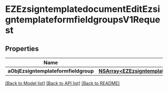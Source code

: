 # EZEzsigntemplatedocumentEditEzsigntemplateformfieldgroupsV1Request

## Properties
Name | Type | Description | Notes
------------ | ------------- | ------------- | -------------
**aObjEzsigntemplateformfieldgroup** | [**NSArray&lt;EZEzsigntemplateformfieldgroupRequestCompound&gt;***](EZEzsigntemplateformfieldgroupRequestCompound.md) |  | 

[[Back to Model list]](../README.md#documentation-for-models) [[Back to API list]](../README.md#documentation-for-api-endpoints) [[Back to README]](../README.md)


